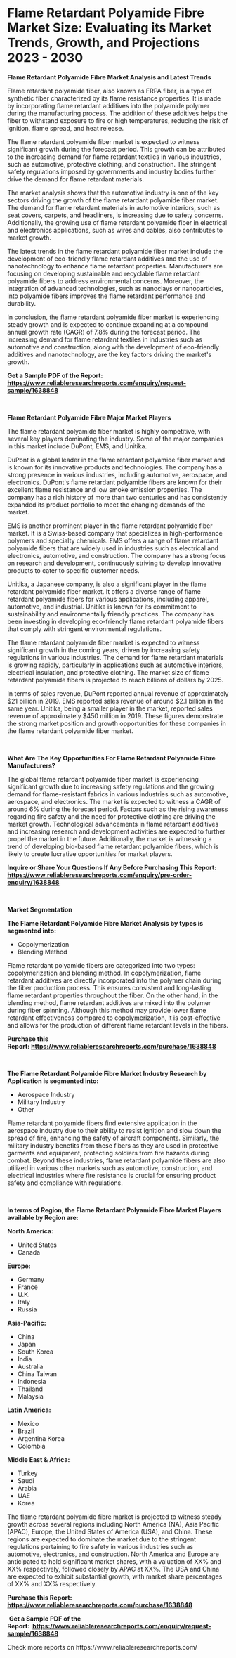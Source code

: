 <p><h1>Flame Retardant Polyamide Fibre Market Size: Evaluating its Market Trends, Growth, and Projections 2023 - 2030</h1></p><p><strong>Flame Retardant Polyamide Fibre Market Analysis and Latest Trends</strong></p>
<p><p>Flame retardant polyamide fiber, also known as FRPA fiber, is a type of synthetic fiber characterized by its flame resistance properties. It is made by incorporating flame retardant additives into the polyamide polymer during the manufacturing process. The addition of these additives helps the fiber to withstand exposure to fire or high temperatures, reducing the risk of ignition, flame spread, and heat release.</p><p>The flame retardant polyamide fiber market is expected to witness significant growth during the forecast period. This growth can be attributed to the increasing demand for flame retardant textiles in various industries, such as automotive, protective clothing, and construction. The stringent safety regulations imposed by governments and industry bodies further drive the demand for flame retardant materials.</p><p>The market analysis shows that the automotive industry is one of the key sectors driving the growth of the flame retardant polyamide fiber market. The demand for flame retardant materials in automotive interiors, such as seat covers, carpets, and headliners, is increasing due to safety concerns. Additionally, the growing use of flame retardant polyamide fiber in electrical and electronics applications, such as wires and cables, also contributes to market growth.</p><p>The latest trends in the flame retardant polyamide fiber market include the development of eco-friendly flame retardant additives and the use of nanotechnology to enhance flame retardant properties. Manufacturers are focusing on developing sustainable and recyclable flame retardant polyamide fibers to address environmental concerns. Moreover, the integration of advanced technologies, such as nanoclays or nanoparticles, into polyamide fibers improves the flame retardant performance and durability.</p><p>In conclusion, the flame retardant polyamide fiber market is experiencing steady growth and is expected to continue expanding at a compound annual growth rate (CAGR) of 7.8% during the forecast period. The increasing demand for flame retardant textiles in industries such as automotive and construction, along with the development of eco-friendly additives and nanotechnology, are the key factors driving the market's growth.</p></p>
<p><strong>Get a Sample PDF of the Report:&nbsp; <a href="https://www.reliableresearchreports.com/enquiry/request-sample/1638848">https://www.reliableresearchreports.com/enquiry/request-sample/1638848</a></strong></p>
<p>&nbsp;</p>
<p><strong>Flame Retardant Polyamide Fibre Major Market Players</strong></p>
<p><p>The flame retardant polyamide fiber market is highly competitive, with several key players dominating the industry. Some of the major companies in this market include DuPont, EMS, and Unitika.</p><p>DuPont is a global leader in the flame retardant polyamide fiber market and is known for its innovative products and technologies. The company has a strong presence in various industries, including automotive, aerospace, and electronics. DuPont's flame retardant polyamide fibers are known for their excellent flame resistance and low smoke emission properties. The company has a rich history of more than two centuries and has consistently expanded its product portfolio to meet the changing demands of the market.</p><p>EMS is another prominent player in the flame retardant polyamide fiber market. It is a Swiss-based company that specializes in high-performance polymers and specialty chemicals. EMS offers a range of flame retardant polyamide fibers that are widely used in industries such as electrical and electronics, automotive, and construction. The company has a strong focus on research and development, continuously striving to develop innovative products to cater to specific customer needs.</p><p>Unitika, a Japanese company, is also a significant player in the flame retardant polyamide fiber market. It offers a diverse range of flame retardant polyamide fibers for various applications, including apparel, automotive, and industrial. Unitika is known for its commitment to sustainability and environmentally friendly practices. The company has been investing in developing eco-friendly flame retardant polyamide fibers that comply with stringent environmental regulations.</p><p>The flame retardant polyamide fiber market is expected to witness significant growth in the coming years, driven by increasing safety regulations in various industries. The demand for flame retardant materials is growing rapidly, particularly in applications such as automotive interiors, electrical insulation, and protective clothing. The market size of flame retardant polyamide fibers is projected to reach billions of dollars by 2025.</p><p>In terms of sales revenue, DuPont reported annual revenue of approximately $21 billion in 2019. EMS reported sales revenue of around $2.1 billion in the same year. Unitika, being a smaller player in the market, reported sales revenue of approximately $450 million in 2019. These figures demonstrate the strong market position and growth opportunities for these companies in the flame retardant polyamide fiber market.</p></p>
<p>&nbsp;</p>
<p><strong>What Are The Key Opportunities For Flame Retardant Polyamide Fibre Manufacturers?</strong></p>
<p><p>The global flame retardant polyamide fiber market is experiencing significant growth due to increasing safety regulations and the growing demand for flame-resistant fabrics in various industries such as automotive, aerospace, and electronics. The market is expected to witness a CAGR of around 6% during the forecast period. Factors such as the rising awareness regarding fire safety and the need for protective clothing are driving the market growth. Technological advancements in flame retardant additives and increasing research and development activities are expected to further propel the market in the future. Additionally, the market is witnessing a trend of developing bio-based flame retardant polyamide fibers, which is likely to create lucrative opportunities for market players.</p></p>
<p><strong>Inquire or Share Your Questions If Any Before Purchasing This Report: <a href="https://www.reliableresearchreports.com/enquiry/pre-order-enquiry/1638848">https://www.reliableresearchreports.com/enquiry/pre-order-enquiry/1638848</a></strong></p>
<p>&nbsp;</p>
<p><strong>Market Segmentation</strong></p>
<p><strong>The Flame Retardant Polyamide Fibre Market Analysis by types is segmented into:</strong></p>
<p><ul><li>Copolymerization</li><li>Blending Method</li></ul></p>
<p><p>Flame retardant polyamide fibers are categorized into two types: copolymerization and blending method. In copolymerization, flame retardant additives are directly incorporated into the polymer chain during the fiber production process. This ensures consistent and long-lasting flame retardant properties throughout the fiber. On the other hand, in the blending method, flame retardant additives are mixed into the polymer during fiber spinning. Although this method may provide lower flame retardant effectiveness compared to copolymerization, it is cost-effective and allows for the production of different flame retardant levels in the fibers.</p></p>
<p><strong>Purchase this Report:&nbsp;<a href="https://www.reliableresearchreports.com/purchase/1638848">https://www.reliableresearchreports.com/purchase/1638848</a></strong></p>
<p>&nbsp;</p>
<p><strong>The Flame Retardant Polyamide Fibre Market Industry Research by Application is segmented into:</strong></p>
<p><ul><li>Aerospace Industry</li><li>Military Industry</li><li>Other</li></ul></p>
<p><p>Flame retardant polyamide fibers find extensive application in the aerospace industry due to their ability to resist ignition and slow down the spread of fire, enhancing the safety of aircraft components. Similarly, the military industry benefits from these fibers as they are used in protective garments and equipment, protecting soldiers from fire hazards during combat. Beyond these industries, flame retardant polyamide fibers are also utilized in various other markets such as automotive, construction, and electrical industries where fire resistance is crucial for ensuring product safety and compliance with regulations.</p></p>
<p>&nbsp;</p>
<p><strong>In terms of Region, the Flame Retardant Polyamide Fibre Market Players available by Region are:</strong></p>
<p>
    <p> <strong> North America: </strong>
        <ul>
            <li>United States</li>
            <li>Canada</li>
        </ul>
        </p> 
    <p> <strong> Europe: </strong>
        <ul>
            <li>Germany</li>
            <li>France</li>
            <li>U.K.</li>
            <li>Italy</li>
            <li>Russia</li>
        </ul>
        </p> 
    <p> <strong> Asia-Pacific: </strong>
        <ul>
            <li>China</li>
            <li>Japan</li>
            <li>South Korea</li>
            <li>India</li>
            <li>Australia</li>
            <li>China Taiwan</li>
            <li>Indonesia</li>
            <li>Thailand</li>
            <li>Malaysia</li>
        </ul>
        </p> 
    <p> <strong> Latin America: </strong>
        <ul>
            <li>Mexico</li>
            <li>Brazil</li>
            <li>Argentina Korea</li>
            <li>Colombia</li>
        </ul>
        </p> 
    <p> <strong> Middle East & Africa: </strong>
        <ul>
            <li>Turkey</li>
            <li>Saudi</li>
            <li>Arabia</li>
            <li>UAE</li>
            <li>Korea</li>
        </ul>
    </p>
    </p>
<p><p>The flame retardant polyamide fibre market is projected to witness steady growth across several regions including North America (NA), Asia Pacific (APAC), Europe, the United States of America (USA), and China. These regions are expected to dominate the market due to the stringent regulations pertaining to fire safety in various industries such as automotive, electronics, and construction. North America and Europe are anticipated to hold significant market shares, with a valuation of XX% and XX% respectively, followed closely by APAC at XX%. The USA and China are expected to exhibit substantial growth, with market share percentages of XX% and XX% respectively.</p></p>
<p><strong>Purchase this Report: <a href="https://www.reliableresearchreports.com/purchase/1638848">https://www.reliableresearchreports.com/purchase/1638848</a></strong></p>
<p>&nbsp;<strong>Get a Sample PDF of the Report:&nbsp;&nbsp;<a href="https://www.reliableresearchreports.com/enquiry/request-sample/1638848">https://www.reliableresearchreports.com/enquiry/request-sample/1638848</a></strong></p>
<p><strong></strong></p>
<p>Check more reports on https://www.reliableresearchreports.com/</p>